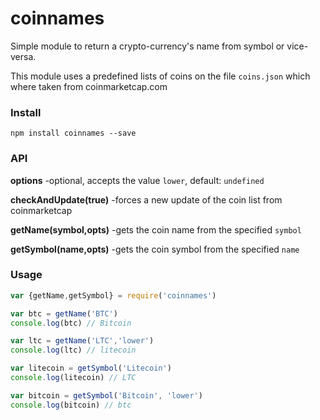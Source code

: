 # coinnames
Simple module to return a crypto-currency's name from symbol or vice-versa. 

This module uses a predefined lists of coins on the file `coins.json` which where taken from coinmarketcap.com

### Install

`npm install coinnames --save`

### API
**options**
-optional, accepts the value `lower`, default: `undefined`

**checkAndUpdate(true)**
-forces a new update of the coin list from coinmarketcap

**getName(symbol,opts)**
-gets the coin name from the specified `symbol`

**getSymbol(name,opts)**
-gets the coin symbol from the specified `name`

### Usage

```javascript
var {getName,getSymbol} = require('coinnames')

var btc = getName('BTC')
console.log(btc) // Bitcoin

var ltc = getName('LTC','lower')
console.log(ltc) // litecoin

var litecoin = getSymbol('Litecoin')
console.log(litecoin) // LTC

var bitcoin = getSymbol('Bitcoin', 'lower')
console.log(bitcoin) // btc
```